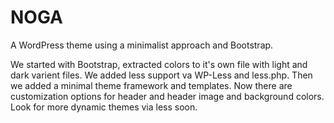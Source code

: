 # NOGA
A WordPress theme using a minimalist approach and Bootstrap.

We started with Bootstrap, extracted colors to it's own file with light and dark varient files.  We added less support va WP-Less and less.php.  Then we added a minimal theme framework and templates.  Now there are customization options for header and header image and background colors. Look for more dynamic themes via less soon.
